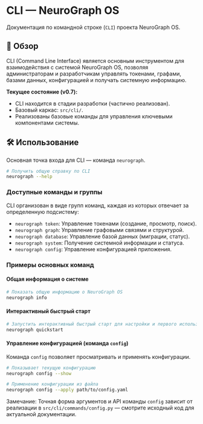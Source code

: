 # CLI — NeuroGraph OS

Документация по командной строке (`CLI`) проекта NeuroGraph OS.

## 🚀 Обзор

CLI (Command Line Interface) является основным инструментом для взаимодействия с системой NeuroGraph OS, позволяя администраторам и разработчикам управлять токенами, графами, базами данных, конфигурацией и получать системную информацию.

**Текущее состояние (v0.7):**

- CLI находится в стадии разработки (частично реализован).
- Базовый каркас: `src/cli/`.
- Реализованы базовые команды для управления ключевыми компонентами системы.

## 🛠️ Использование

Основная точка входа для CLI — команда `neurograph`.

```bash
# Получить общую справку по CLI
neurograph --help
```

### Доступные команды и группы

CLI организован в виде групп команд, каждая из которых отвечает за определенную подсистему:

-   `neurograph token`: Управление токенами (создание, просмотр, поиск).
-   `neurograph graph`: Управление графовыми связями и структурой.
-   `neurograph database`: Управление базой данных (миграции, статус).
-   `neurograph system`: Получение системной информации и статуса.
-   `neurograph config`: Управление конфигурацией приложения.

### Примеры основных команд

#### Общая информация о системе

```bash
# Показать общую информацию о NeuroGraph OS
neurograph info
```

#### Интерактивный быстрый старт

```bash
# Запустить интерактивный быстрый старт для настройки и первого использования
neurograph quickstart
```

#### Управление конфигурацией (команда `config`)

Команда `config` позволяет просматривать и применять конфигурации.

```bash
# Показывает текущую конфигурацию
neurograph config --show

# Применение конфигурации из файла
neurograph config --apply path/to/config.yaml
```

Замечание: Точная форма аргументов и API команды `config` зависит от реализации в `src/cli/commands/config.py` — смотрите исходный код для актуальной документации.
